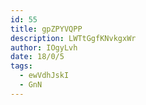 ```yaml
---
id: 55
title: gpZPYVQPP
description: LWTtGgfKNvkgxWr
author: IOgyLvh
date: 18/0/5
tags:
  - ewVdhJskI
  - GnN
---
```

